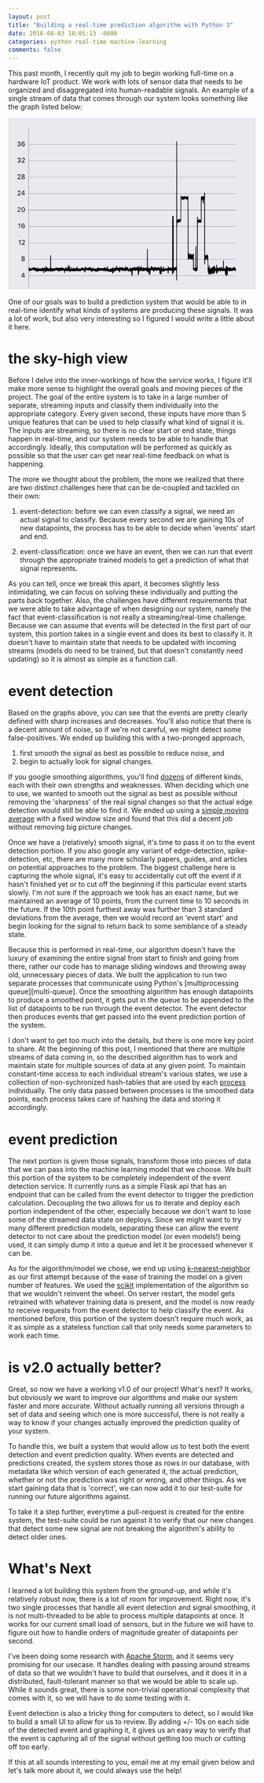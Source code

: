 ```yaml
---
layout: post
title: "Building a real-time prediction algorithm with Python 3"
date: 2016-08-03 18:05:13 -0600
categories: python real-time machine-learning 
comments: false
---
```


This past month, I recently quit my job to begin working full-time on
a hardware IoT product. We work with lots of sensor data that needs to be
organized and disaggregated into human-readable signals. An example of a single
stream of data that comes through our system looks something like the graph
listed below:

![data-graph](https://raw.githubusercontent.com/phouse512/blog/master/imgs/IMG_0189.png)

One of our goals was to build a prediction system that would be able to in real-time
identify what kinds of systems are producing these signals. It was a lot of
work, but also very interesting so I figured I would write a little about it
here.

the sky-high view
=================

Before I delve into the inner-workings of how the service works, I figure it'll
make more sense to highlight the overall goals and moving pieces of the
project. The goal of the entire system is to take in a large number of
separate, streaming inputs and classify them individually into the appropriate
category. Every given second, these inputs have more than 5 unique features
that can be used to help classify what kind of signal it is. The inputs are
streaming, so there is no clear start or end state, things happen in real-time,
and our system needs to be able to handle that accordingly. Ideally, this
computation will be performed as quickly as possible so that the user can get
near real-time feedback on what is happening.

The more we thought about the problem, the more we realized that there are two
distinct challenges here that can be de-coupled and tackled on their own:

1. event-detection: before we can even classify a signal, we need an actual
   signal to classify. Because every second we are gaining 10s of new
   datapoints, the process has to be able to decide when 'events' start and
   end.

2. event-classification: once we have an event, then we can run that event
   through the appropriate trained models to get a prediction of what that
   signal represents.

As you can tell, once we break this apart, it becomes slightly less
intimidating, we can focus on solving these individually and putting the parts
back together. Also, the challenges have different requirements that we were
able to take advantage of when designing our system, namely the fact that
event-classification is not really a streaming/real-time challenge. Because we
can assume that events will be detected in the first part of our system, this
portion takes in a single event and does its best to classify it. It doesn't
have to maintain state that needs to be updated with incoming streams (models
do need to be trained, but that doesn't constantly need updating) so it is
almost as simple as a function call.


event detection
===============

Based on the graphs above, you can see that the events are pretty clearly
defined with sharp increases and decreases. You'll also notice that there is
a decent amount of noise, so if we're not careful, we might detect some
false-positives. We ended up building this with a two-pronged approach, 
1) first smooth the signal as best as possible to reduce noise, and 
2) begin to actually look for signal changes. 

If you google smoothing algorithms, you'll find [dozens][smoothing] of different kinds, each
with their own strengths and weaknesses. When deciding which one to use, we
wanted to smooth out the signal as best as possible without removing the
'sharpness' of the real signal changes so that the actual edge detection
would still be able to find it. We ended up using a [simple moving
average][moving-average] with a fixed window size and found that this did
a decent job without removing big picture changes.

Once we have a (relatively) smooth signal, it's time to pass it on to the event
detection portion. If you also google any variant of edge-detection,
spike-detection, etc, there are many more scholarly papers, guides, and
articles on potential approaches to the problem. The biggest challenge here is
capturing the whole signal, it's easy to accidentally cut off the event if it
hasn't finished yet or to cut off the beginning if this particular event starts
slowly. I'm not sure if the approach we took has an exact name, but we 
maintained an average of 10 points, from the current time to 10 seconds in 
the future. If the 10th point furthest away was further than 3 standard 
deviations from the average, then we would record an 'event start' and begin 
looking for the signal to return back to some semblance of a steady state.

Because this is performed in real-time, our algorithm doesn't have the luxury
of examining the entire signal from start to finish and going from there,
rather our code has to manage sliding windows and throwing away old,
unnecessary pieces of data. We built the application to run two separate
processes that communicate using Python's [multiprocessing queue][multi-queue].
Once the smoothing algorithm has enough datapoints to produce a smoothed point,
it gets put in the queue to be appended to the list of datapoints to be run
through the event detector. The event detector then produces events that get
passed into the event prediction portion of the system. 

I don't want to get too much into the details, but there is one more key point
to share. At the beginning of this post, I mentioned that there are multiple 
streams of data coming in, so the described algorithm has to work and maintain
state for multiple sources of data at any given point. To maintain
constant-time access to each individual stream's various states, we use
a collection of non-sychronized hash-tables that are used by each
[process][python-process] individually. The only data passed between processes 
is the smoothed data points, each process takes care of hashing the data and
storing it accordingly.


event prediction
================

The next portion is given those signals, transform those into pieces of data
that we can pass into the machine learning model that we choose. We built this
portion of the system to be completely independent of the event detection
service. It currently runs as a simple Flask api that has an endpoint that can
be called from the event detector to trigger the prediction calculation.
Decoupling the two allows for us to iterate and deploy each portion
independent of the other, especially because we don't want to lose some of the
streamed data state on deploys. Since we might want to try many different
prediction models, separating these can allow the event detector to not care
about the prediction model (or even models!) being used, it can simply dump it
into a queue and let it be processed whenever it can be.

As for the algorithm/model we chose, we end up using
[k-nearest-neighbor][k-neighbor] as our first attempt because of the ease of
training the model on a given number of features. We used the [scikit][scikit]
implementation of the algorithm so that we wouldn't reinvent the wheel. On
server restart, the model gets retrained with whatever training data is
present, and the model is now ready to receive requests from the event detector
to help classify the event. As mentioned before, this portion of the system
doesn't require much work, as it as simple as a stateless function call that
only needs some parameters to work each time.

is v2.0 actually better?
========================

Great, so now we have a working v1.0 of our project! What's next? It works, but
obviously we want to improve our algorithms and make our system faster and more
accurate. Without actually running all versions through a set of data and
seeing which one is more successful, there is not really a way to know if your
changes actually improved the prediction quality of your system.

To handle this, we built a system that would allow us to test both the event
detection and event prediction quality. When events are detected and
predictions created, the system stores those as rows in our database, with
metadata like which version of each generated it, the actual prediction,
whether or not the prediction was right or wrong, and other things. As we start
gaining data that is 'correct', we can now add it to our test-suite for running
our future algorithms against. 

To take it a step further, everytime a pull-request is created for the entire
system, the test-suite could be run against it to verify that our new changes
that detect some new signal are not breaking the algorithm's ability to detect
older ones.

What's Next
===========

I learned a lot building this system from the ground-up, and while it's
relatively robust now, there is a lot of room for improvement. Right now, it's
two single processes that handle all event detection and signal smoothing, it
is not multi-threaded to be able to process multiple datapoints at once. It
works for our current small load of sensors, but in the future we will have to
figure out how to handle orders of magnitude greater of datapoints per second.

I've been doing some research with [Apache Storm][storm], and it seems very
promising for our usecase. It handles dealing with passing around streams of
data so that we wouldn't have to build that ourselves, and it does it in
a distributed, fault-tolerant manner so that we would be able to scale up.
While it sounds great, there is some non-trivial operational complexity that
comes with it, so we will have to do some testing with it.

Event detection is also a tricky thing for computers to detect, so I would like
to build a small UI to allow for us to review. By adding +/- 10s on each side
of the detected event and graphing it, it gives us an easy way to verify that
the event is capturing all of the signal without getting too much or cutting
off too early.

If this at all sounds interesting to you, email me at my email given below and
let's talk more about it, we could always use the help!

[smoothing]: https://en.wikipedia.org/wiki/Smoothing
[moving-average]: https://en.wikipedia.org/wiki/Moving_average
[python-queue]: https://docs.python.org/3.5/library/multiprocessing.html#multiprocessing.Queue
[python-process]: https://docs.python.org/3.5/library/multiprocessing.html#multiprocessing.Process
[k-neighbor]: https://en.wikipedia.org/wiki/K-nearest_neighbors_algorithm
[scikit]: http://scikit-learn.org/stable/index.html
[storm]: http://storm.apache.org/
